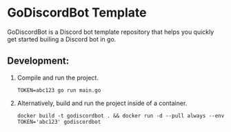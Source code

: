 # GoDiscordBot Template
GoDiscordBot is a Discord bot template repository that helps you quickly get started builing a Discord bot in go.


## Development:
1. Compile and run the project.

    ```
    TOKEN=abc123 go run main.go
    ```

2. Alternatively, build and run the project inside of a container.

    ```
    docker build -t godiscordbot . && docker run -d --pull always --env TOKEN='abc123' godiscordbot
    ```